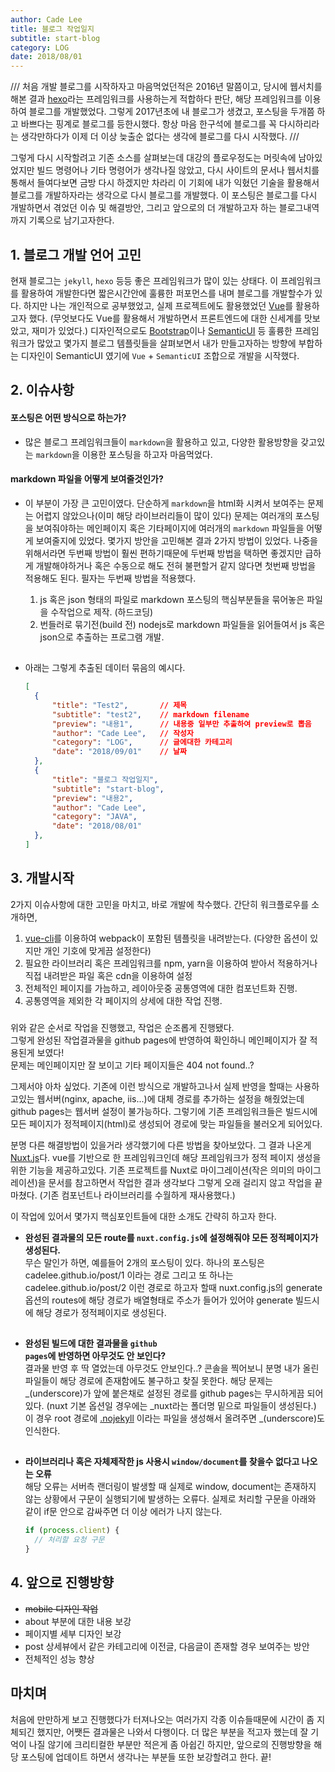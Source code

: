 ```yaml
---
author: Cade Lee
title: 블로그 작업일지
subtitle: start-blog
category: LOG
date: 2018/08/01
---
```


///
처음 개발 블로그를 시작하자고 마음먹었던적은 2016년 말쯤이고, 당시에 웹서치를 해본 결과 [hexo][hexo]라는 프레임워크를 사용하는게 적합하다 판단, 해당 프레임워크를 이용하여 블로그를 개발했었다. 그렇게 2017년초에 내 블로그가 생겼고, 포스팅을 두개쯤 하고 바쁘다는 핑계로 블로그를 등한시했다.
항상 마음 한구석에 블로그를 꼭 다시하리라는 생각만하다가 이제 더 이상 늦출순 없다는 생각에 블로그를 다시 시작했다.
///

그렇게 다시 시작할려고 기존 소스를 살펴보는데 대강의 플로우정도는 머릿속에 남아있었지만 빌드 명령어나 기타 명령어가 생각나질 않았고, 다시 사이트의 문서나 웹서치를 통해서 들여다보면 금방 다시 하겠지만 차라리 이 기회에 내가 익혔던 기술을 활용해서 블로그를 개발하자라는 생각으로 다시 블로그를 개발했다. 이 포스팅은 블로그를 다시 개발하면서 겪었던 이슈 및 해결방안, 그리고 앞으로의 더 개발하고자 하는 블로그내역까지 기록으로 남기고자한다.

## 1. 블로그 개발 언어 고민
현재 블로그는 <code class="word">jekyll</code>, <code class="word">hexo</code> 등등 좋은 프레임워크가 많이 있는 상태다. 이 프레임워크를 활용하여 개발한다면 짧은시간안에 훌륭한 퍼포먼스를 내며 블로그를 개발할수가 있다. 하지만 나는 개인적으로 공부했었고, 실제 프로젝트에도 활용했었던 [Vue][Vue]를 활용하고자 했다. (무엇보다도 Vue를 활용해서 개발하면서 프론트엔드에 대한 신세계를 맛보았고, 재미가 있었다.)
디자인적으로도 [Bootstrap][bs]이나 [SemanticUI][si] 등 훌륭한 프레임워크가 많았고 몇가지 블로그 템플릿들을 살펴보면서 내가 만들고자하는 방향에 부합하는 디자인이 SemanticUI 였기에 <code class="word">Vue</code> + <code class="word">SemanticUI</code> 조합으로 개발을 시작했다.

## 2. 이슈사항
#### 포스팅은 어떤 방식으로 하는가?
* 많은 블로그 프레임워크들이 <code class="word">markdown</code>을 활용하고 있고, 다양한 활용방향을 갖고있는 <code class="word">markdown</code>을 이용한 포스팅을 하고자 마음먹었다.
#### markdown 파일을 어떻게 보여줄것인가?
* 이 부분이 가장 큰 고민이였다. 단순하게 <code class="word">markdown</code>을 html화 시켜서 보여주는 문제는 어렵지 않았으나(이미 해당 라이브러리들이 많이 있다) 문제는 여러개의 포스팅을 보여줘야하는 메인페이지 혹은 기타페이지에 여러개의 <code class="word">markdown</code> 파일들을 어떻게 보여줄지에 있었다.
몇가지 방안을 고민해본 결과 2가지 방법이 있었다. 나중을 위해서라면 두번째 방법이 훨씬 편하기때문에 두번째 방법을 택하면 좋겠지만 급하게 개발해야하거나 혹은 수동으로 해도 전혀 불편할거 같지 않다면 첫번째 방법을 적용해도 된다. 필자는 두번째 방법을 적용했다.

    1. js 혹은 json 형태의 파일로 markdown 포스팅의 핵심부분들을 묶어놓은 파일을 수작업으로 제작. (하드코딩)
    2. 번들러로 묶기전(build 전) nodejs로 markdown 파일들을 읽어들여서 js 혹은 json으로 추출하는 프로그램 개발.
##
+ 아래는 그렇게 추출된 데이터 묶음의 예시다.

  ```json
  [
    {
        "title": "Test2",       // 제목
        "subtitle": "test2",    // markdown filename
        "preview": "내용1",      // 내용중 일부만 추출하여 preview로 뽑음
        "author": "Cade Lee",   // 작성자
        "category": "LOG",      // 글에대한 카테고리
        "date": "2018/09/01"    // 날짜
    },
    {
        "title": "블로그 작업일지",
        "subtitle": "start-blog",
        "preview": "내용2",
        "author": "Cade Lee",
        "category": "JAVA",
        "date": "2018/08/01"
    },
  ]
  ```
## 3. 개발시작
2가지 이슈사항에 대한 고민을 마치고, 바로 개발에 착수했다. 간단히 워크플로우를 소개하면,
1. [vue-cli][vc]를 이용하여 webpack이 포함된 템플릿을 내려받는다. (다양한 옵션이 있지만 개인 기호에 맞게끔 설정한다)
2. 필요한 라이브러리 혹은 프레임워크를 npm, yarn을 이용하여 받아서 적용하거나 직접 내려받은 파일 혹은 cdn을 이용하여 설정
3. 전체적인 페이지를 가늠하고, 레이아웃중 공통영역에 대한 컴포넌트화 진행.
4. 공통영역을 제외한 각 페이지의 상세에 대한 작업 진행.
###
위와 같은 순서로 작업을 진행했고, 작업은 순조롭게 진행됐다.  
그렇게 완성된 작업결과물을 github pages에 반영하여 확인하니 메인페이지가 잘 적용된게 보였다!  
문제는 메인페이지만 잘 보이고 기타 페이지들은 404 not found..?  

그제서야 아차 싶었다. 기존에 이런 방식으로 개발하고나서 실제 반영을 할때는 사용하고있는 웹서버(nginx, apache, iis...)에 대체 경로를 추가하는 설정을 해줬었는데 github pages는 웹서버 설정이 불가능하다. 그렇기에 기존 프레임워크들은 빌드시에 모든 페이지가 정적페이지(html)로 생성되어 경로에 맞는 파일들을 불러오게 되어있다.

분명 다른 해결방법이 있을거라 생각했기에 다른 방법을 찾아보았다. 그 결과 나온게 [Nuxt.js][nuxt]다. vue를 기반으로 한 프레임워크인데 해당 프레임워크가 정적 페이지 생성을 위한 기능을 제공하고있다. 기존 프로젝트를 Nuxt로 마이그레이션(작은 의미의 마이그레이션)을 문서를 참고하면서 작업한 결과 생각보다 그렇게 오래 걸리지 않고 작업을 끝마쳤다. (기존 컴포넌트나 라이브러리를 수월하게 재사용했다.)

이 작업에 있어서 몇가지 핵심포인트들에 대한 소개도 간략히 하고자 한다.
- <strong>완성된 결과물의 모든 route를 <code class="word">nuxt.config.js</code>에 설정해줘야 모든 정적페이지가 생성된다.</strong>  
무슨 말인가 하면, 예를들어 2개의 포스팅이 있다. 하나의 포스팅은 cadelee.github.io/post/1 이라는 경로 그리고 또 하나는 cadelee.github.io/post/2 이런 경로로 하고자 할때 nuxt.config.js의 generate 옵션의 routes에 해당 경로가 배열형태로 주소가 들어가 있어야 generate 빌드시에 해당 경로가 정적페이지로 생성된다.  
##
- <strong>완성된 빌드에 대한 결과물을 <code class="word">github pages</code>에 반영하면 아무것도 안 보인다?</strong>  
결과물 반영 후 딱 열었는데 아무것도 안보인다..? 콘솔을 찍어보니 분명 내가 올린 파일들이 해당 경로에 존재함에도 불구하고 찾질 못한다. 해당 문제는 _(underscore)가 앞에 붙은채로 설정된 경로를 github pages는 무시하게끔 되어있다. (nuxt 기본 옵션일 경우에는 _nuxt라는 폴더명 밑으로 파일들이 생성된다.) 이 경우 root 경로에 [.nojekyll][nj] 이라는 파일을 생성해서 올려주면 _(underscore)도 인식한다.
##
- <strong>라이브러리나 혹은 자체제작한 js 사용시 <code class="word">window/document</code>를 찾을수 없다고 나오는 오류</strong>  
해당 오류는 서버측 랜더링이 발생할 때 실제로 window, document는 존재하지 않는 상황에서 구문이 실행되기에 발생하는 오류다. 실제로 처리할 구문을 아래와 같이 if문 안으로 감싸주면 더 이상 에러가 나지 않는다.  

  ```javascript
  if (process.client) {
    // 처리할 요청 구문
  }
  ```

## 4. 앞으로 진행방향
- ~~mobile 디자인 작업~~
- about 부분에 대한 내용 보강
- 페이지별 세부 디자인 보강
- post 상세뷰에서 같은 카테고리에 이전글, 다음글이 존재할 경우 보여주는 방안
- 전체적인 성능 향상

## 마치며
처음에 만만하게 보고 진행했다가 터져나오는 여러가지 각종 이슈들때문에 시간이 좀 지체되긴 했지만, 어쨋든 결과물은 나와서 다행이다.
더 많은 부분을 적고자 했는데 잘 기억이 나질 않기에 크리티컬한 부분만 적은게 좀 아쉽긴 하지만, 앞으로의 진행방향을 해당 포스팅에 업데이트 하면서 생각나는 부분들 또한 보강할려고 한다. 끝!

[hexo]: https://hexo.io
[Vue]: https://vuejs.org
[bs]: https://getbootstrap.com/
[si]: https://semantic-ui.com/
[vc]: https://cli.vuejs.org/
[nuxt]: https://nuxtjs.org/guide
[nj]: https://github.com/zeit/next.js/wiki/Deploying-a-Next.js-app-into-GitHub-Pages
